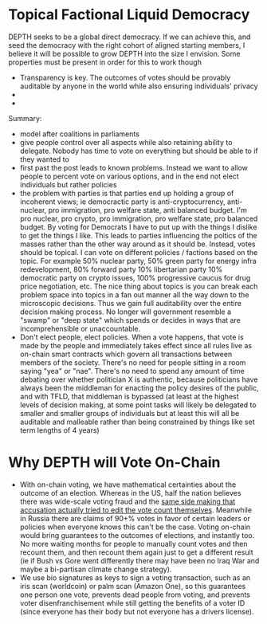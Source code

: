 # Topical Factional Liquid Democracy

DEPTH seeks to be a global direct democracy. If we can achieve this, and seed the democracy with the right cohort of aligned starting members, I believe it will be possible to grow DEPTH
into the size I envision. Some properties must be present in order for this to work though
- Transparency is key. The outcomes of votes should be provably auditable by anyone in the world while also ensuring individuals' privacy
- 
- 

Summary:
- model after coalitions in parliaments
- give people control over all aspects while also retaining ability to delegate. Nobody has time to vote on everything but should be able to if they wanted to
- first past the post leads to known problems. Instead we want to allow people to percent vote on various options, and in the end not elect individuals but rather policies
- the problem with parties is that parties end up holding a group of incoherent views; ie democractic party is anti-cryptocurrency, anti-nuclear, pro immigration, pro welfare state, anti balanced budget. I'm pro nuclear, pro crypto, pro immigration, pro welfare state, pro balanced budget. By voting for Democrats I have to put up with the things I dislike to get the things I like. This leads to parties influencing the poltics of the masses rather than the other way around as it should be. Instead, votes should be topical. I can vote on different policies / factions based on the topic. For example 50% nuclear party, 50% green party for energy infra redevelopment, 80% forward party 10% libertarian party 10% democratic party on crypto issues, 100% progressive caucus for drug price negotiation, etc. The nice thing about topics is you can break each problem space into topics in a fan out manner all the way down to the microscopic decisions. Thus we gain full auditability over the entire decision making process. No longer will government resemble a "swamp" or "deep state" which spends or decides in ways that are incomprehensible or unaccountable.
- Don't elect people, elect policies. When a vote happens, that vote is made by the people and immediately takes effect since all rules live as on-chain smart contracts which govern all transactions between members of the society. There's no need for people sitting in a room saying "yea" or "nae". There's no need to spend any amount of time debating over whether politician X is authentic, because politicians have always been the middleman for enacting the policy desires of the public, and with TFLD, that middleman is bypassed (at least at the highest levels of decision making, at some point tasks will likely be delegated to smaller and smaller groups of individuals but at least this will all be auditable and malleable rather than being constrained by things like set term lengths of 4 years)

# Why DEPTH will Vote On-Chain

- With on-chain voting, we have mathematical certainties about the outcome of an election. Whereas in the US, half the nation believes there was wide-scale voting fraud and the [same side making that accusation actually tried to edit the vote count themselves](https://apnews.com/article/georgia-trump-indictment-voting-machines-conspiracy-theories-bc3db57cabd25fd8e335f85ed299e79c). Meanwhile in Russia there are claims of 90+% votes in favor of certain leaders or policies when everyone knows this can't be the case. Voting on-chain would bring guarantees to the outcomes of elections, and instantly too. No more waiting months for people to manually count votes and then recount them, and then recount them again just to get a different result (ie if Bush vs Gore went
differently there may have been no Iraq War and maybe a bi-partisan climate change strategy).
- We use bio signatures as keys to sign a voting transaction, such as an iris scan (worldcoin) or palm scan (Amazon One), so this guarantees one person one vote, prevents dead people from voting, and prevents voter disenfranchisement while still getting the benefits of a voter ID (since everyone has their body but not everyone has a drivers license). 
